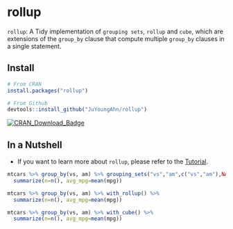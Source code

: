 

# rollup

`rollup`: A Tidy implementation of `grouping sets`, `rollup` and `cube`, which are extensions of the `group_by` clause that compute multiple `group_by` clauses in a single statement. 

## Install

```r
# From CRAN
install.packages("rollup")

# From Github
devtools::install_github("JuYoungAhn/rollup")
```
[![CRAN\_Download\_Badge](https://cranlogs.r-pkg.org/badges/rollup)](https://CRAN.R-project.org/package=rollup)


## In a Nutshell
- If you want to learn more about `rollup`, please refer to the [Tutorial](https://juyoungahn.github.io/rollup/articles/tutorial.html).
```r
mtcars %>% group_by(vs, am) %>% grouping_sets("vs","am",c("vs","am"),NA) %>% 
  summarize(n=n(), avg_mpg=mean(mpg))

mtcars %>% group_by(vs, am) %>% with_rollup() %>% 
  summarize(n=n(), avg_mpg=mean(mpg))

mtcars %>% group_by(vs, am) %>% with_cube() %>% 
  summarize(n=n(), avg_mpg=mean(mpg))

```
